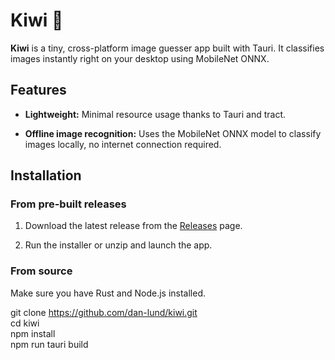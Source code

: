 # Kiwi 🥝

**Kiwi** is a tiny, cross-platform image guesser app built with Tauri. It classifies images instantly right on your desktop using MobileNet ONNX.

## Features

-   **Lightweight:** Minimal resource usage thanks to Tauri and tract.
    
-   **Offline image recognition:** Uses the MobileNet ONNX model to classify images locally, no internet connection required.
    
## Installation 
### From pre-built releases

1.  Download the latest release from the [Releases](https://github.com/dan-lund/kiwi/releases) page.
    
2.  Run the installer or unzip and launch the app.

### From source

Make sure you have Rust and Node.js installed.

git clone https://github.com/dan-lund/kiwi.git  
cd kiwi  
npm install  
npm run tauri build
